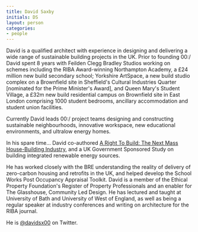 ```yaml
---
title: David Saxby
initials: DS
layout: person
categories:
- people
---
```


David is a qualified architect with experience in designing and delivering a
wide range of sustainable building projects in the UK. Prior to founding 00:/
David spent 8 years with Feilden Clegg Bradley Studios working on schemes
including the RIBA Award-winning Northampton Academy, a £24 million new build
secondary school; Yorkshire ArtSpace, a new build studio complex on a
Brownfield site in Sheffield's Cultural Industries Quarter [nominated for the
Prime Minister's Award], and Queen Mary's Student Village, a £32m new build
residential campus on Brownfield site in East London comprising 1000 student
bedrooms, ancillary accommodation and student union facilities.

Currently David leads 00:/ project teams designing and constructing sustainable
neighbourhoods, innovative workspace, new educational environments, and ultralow
energy homes.

In his spare time... David co-authored
[A Right To Build: The Next Mass House-Building Industry][], and a UK Government
Sponsored Study on building integrated renewable energy sources.

He has worked closely with the BRE understanding the reality of delivery of
zero-carbon housing and retrofits in the UK, and helped develop the School
Works Post Occupancy Appraisal Toolkit. David is a member of the Ethical Property
Foundation's Register of Property Professionals and an enabler for The Glasshouse,
Community Led Design. He has lectured and taught at University of Bath and
University of West of England, as well as being a regular speaker at industry
conferences and writing on architecture for the RIBA journal.

He is [@davidsx00][] on Twitter.

[@davidsx00]: https://twitter.com/davidsx00
[A Right To Build: The Next Mass House-Building Industry]: http://issuu.com/alastairparvin/docs/2011_07_06_arighttobuild